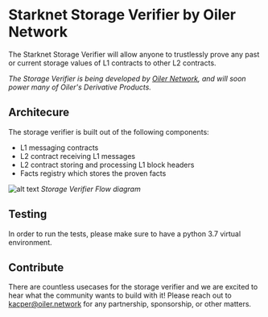 # Starknet Storage Verifier by Oiler Network

The Starknet Storage Verifier will allow anyone to trustlessly prove any past or current storage values of L1 contracts to other L2 contracts.

*The Storage Verifier is being developed by [Oiler Network](https://oiler.network), and will soon power many of Oiler's Derivative Products.*

## Architecure

The storage verifier is built out of the following components:

- L1 messaging contracts
- L2 contract receiving L1 messages
- L2 contract storing and processing L1 block headers
- Facts registry which stores the proven facts

![alt text](https://github.com/marcellobardus/starknet-l2-storage-verifier/blob/master/.github/storage-verifier.png?raw=true)
*Storage Verifier Flow diagram*

## Testing

In order to run the tests, please make sure to have a python 3.7 virtual environment.

## Contribute

There are countless usecases for the storage verifier and we are excited to hear what the community wants to build with it! Please reach out to <kacper@oiler.network> for any partnership, sponsorship, or other matters.
